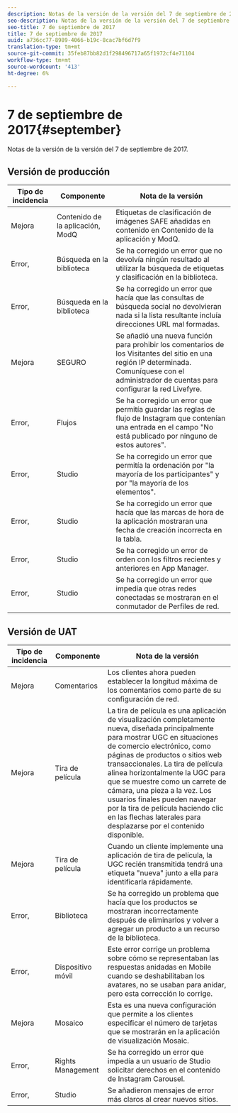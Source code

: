 ```yaml
---
description: Notas de la versión de la versión del 7 de septiembre de 2017.
seo-description: Notas de la versión de la versión del 7 de septiembre de 2017.
seo-title: 7 de septiembre de 2017
title: 7 de septiembre de 2017
uuid: a736cc77-8989-4066-b19c-8cac7bf6d7f9
translation-type: tm+mt
source-git-commit: 35feb87bb82d1f298496717a65f1972cf4e71104
workflow-type: tm+mt
source-wordcount: '413'
ht-degree: 6%

---
```



# 7 de septiembre de 2017{#september}

Notas de la versión de la versión del 7 de septiembre de 2017.

## Versión de producción

| **Tipo de incidencia** | **Componente** | **Nota de la versión** |
|---|---|---|
| Mejora | Contenido de la aplicación, ModQ | Etiquetas de clasificación de imágenes SAFE añadidas en contenido en Contenido de la aplicación y ModQ. |
| Error, | Búsqueda en la biblioteca | Se ha corregido un error que no devolvía ningún resultado al utilizar la búsqueda de etiquetas y clasificación en la biblioteca. |
| Error, | Búsqueda en la biblioteca | Se ha corregido un error que hacía que las consultas de búsqueda social no devolvieran nada si la lista resultante incluía direcciones URL mal formadas. |
| Mejora | SEGURO | Se añadió una nueva función para prohibir los comentarios de los Visitantes del sitio en una región IP determinada. Comuníquese con el administrador de cuentas para configurar la red Livefyre. |
| Error, | Flujos | Se ha corregido un error que permitía guardar las reglas de flujo de Instagram que contenían una entrada en el campo &quot;No está publicado por ninguno de estos autores&quot;. |
| Error, | Studio | Se ha corregido un error que permitía la ordenación por &quot;la mayoría de los participantes&quot; y por &quot;la mayoría de los elementos&quot;. |
| Error, | Studio | Se ha corregido un error que hacía que las marcas de hora de la aplicación mostraran una fecha de creación incorrecta en la tabla. |
| Error, | Studio | Se ha corregido un error de orden con los filtros recientes y anteriores en App Manager. |
| Error, | Studio | Se ha corregido un error que impedía que otras redes conectadas se mostraran en el conmutador de Perfiles de red. |

## Versión de UAT

| **Tipo de incidencia** | **Componente** | **Nota de la versión** |
|---|---|---|
| Mejora | Comentarios | Los clientes ahora pueden establecer la longitud máxima de los comentarios como parte de su configuración de red. |
| Mejora | Tira de película | La tira de película es una aplicación de visualización completamente nueva, diseñada principalmente para mostrar UGC en situaciones de comercio electrónico, como páginas de productos o sitios web transaccionales. La tira de película alinea horizontalmente la UGC para que se muestre como un carrete de cámara, una pieza a la vez. Los usuarios finales pueden navegar por la tira de película haciendo clic en las flechas laterales para desplazarse por el contenido disponible. |
| Mejora | Tira de película | Cuando un cliente implemente una aplicación de tira de película, la UGC recién transmitida tendrá una etiqueta &quot;nueva&quot; junto a ella para identificarla rápidamente. |
| Error, | Biblioteca | Se ha corregido un problema que hacía que los productos se mostraran incorrectamente después de eliminarlos y volver a agregar un producto a un recurso de la biblioteca. |
| Error, | Dispositivo móvil | Este error corrige un problema sobre cómo se representaban las respuestas anidadas en Mobile cuando se deshabilitaban los avatares, no se usaban para anidar, pero esta corrección lo corrige. |
| Mejora | Mosaico | Esta es una nueva configuración que permite a los clientes especificar el número de tarjetas que se mostrarán en la aplicación de visualización Mosaic. |
| Error, | Rights Management | Se ha corregido un error que impedía a un usuario de Studio solicitar derechos en el contenido de Instagram Carousel. |
| Error, | Studio | Se añadieron mensajes de error más claros al crear nuevos sitios. |

